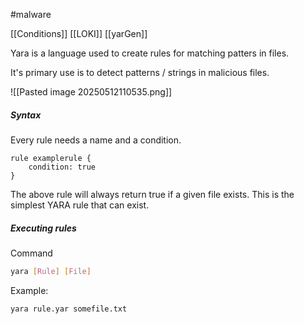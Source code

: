 #malware

[[Conditions]]
[[LOKI]]
[[yarGen]]


Yara is a language used to create rules for matching patters in files.

It's primary use is to detect patterns / strings in malicious files.

![[Pasted image 20250512110535.png]]

##### Syntax

Every rule needs a name and a condition.

```yara
rule examplerule {
	condition: true
}
```

The above rule will always return true if a given file exists. This is the simplest YARA rule that can exist.

##### Executing rules

Command

```bash
yara [Rule] [File]
```

Example:

```bash
yara rule.yar somefile.txt
```


